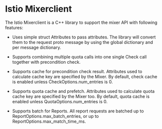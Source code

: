 # Istio Mixerclient

The Istio Mixerclient is a C++ library to support the mixer API with following features:

- Uses simple struct Attributes to pass attributes. The library will convert them to the request proto message by using the global dictionary and per message dictionary.

- Supports combining multiple quota calls into one single Check call together with precondition check.

- Supports cache for precondition check result. Attributes used to calculate cache key are specified by the Mixer. By default, check cache is enabled unless CheckOptions.num_entries is 0.

- Supports quota cache and prefetch. Attributes used to calculate quota cache key are specified by the Mixer too. By default, quota cache is enabled unless QuotaOptions.num_entries is 0.

- Supports batch for Reports. All report requests are batched up to ReportOptions.max_batch_entries, or up to ReportOptions.max_match_time_ms.


